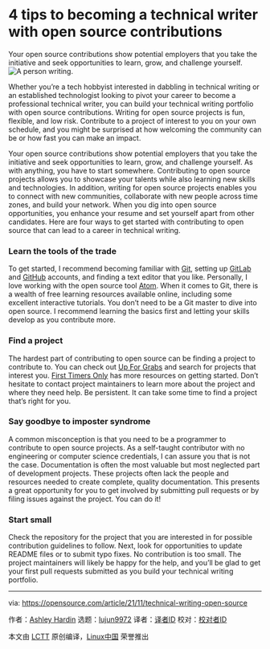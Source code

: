 [#]: subject: "4 tips to becoming a technical writer with open source contributions"
[#]: via: "https://opensource.com/article/21/11/technical-writing-open-source"
[#]: author: "Ashley Hardin https://opensource.com/users/ashleyhardin"
[#]: collector: "lujun9972"
[#]: translator: "yingmanwumen"
[#]: reviewer: " "
[#]: publisher: " "
[#]: url: " "

4 tips to becoming a technical writer with open source contributions
======
Your open source contributions show potential employers that you take
the initiative and seek opportunities to learn, grow, and challenge
yourself.
![A person writing.][1]

Whether you’re a tech hobbyist interested in dabbling in technical writing or an established technologist looking to pivot your career to become a professional technical writer, you can build your technical writing portfolio with open source contributions. Writing for open source projects is fun, flexible, and low risk. Contribute to a project of interest to you on your own schedule, and you might be surprised at how welcoming the community can be or how fast you can make an impact.

Your open source contributions show potential employers that you take the initiative and seek opportunities to learn, grow, and challenge yourself. As with anything, you have to start somewhere. Contributing to open source projects allows you to showcase your talents while also learning new skills and technologies. In addition, writing for open source projects enables you to connect with new communities, collaborate with new people across time zones, and build your network. When you dig into open source opportunities, you enhance your resume and set yourself apart from other candidates. Here are four ways to get started with contributing to open source that can lead to a career in technical writing. 

### Learn the tools of the trade

To get started, I recommend becoming familiar with [Git][2], setting up [GitLab][3] and [GitHub][4] accounts, and finding a text editor that you like. Personally, I love working with the open source tool [Atom][5]. When it comes to Git, there is a wealth of free learning resources available online, including some excellent interactive tutorials. You don’t need to be a Git master to dive into open source. I recommend learning the basics first and letting your skills develop as you contribute more.

### Find a project

The hardest part of contributing to open source can be finding a project to contribute to. You can check out [Up For Grabs][6] and search for projects that interest you. [First Timers Only][7] has more resources on getting started. Don’t hesitate to contact project maintainers to learn more about the project and where they need help. Be persistent. It can take some time to find a project that’s right for you.

### Say goodbye to imposter syndrome

A common misconception is that you need to be a programmer to contribute to open source projects. As a self-taught contributor with no engineering or computer science credentials, I can assure you that is not the case. Documentation is often the most valuable but most neglected part of development projects. These projects often lack the people and resources needed to create complete, quality documentation. This presents a great opportunity for you to get involved by submitting pull requests or by filing issues against the project. You can do it!

### Start small

Check the repository for the project that you are interested in for possible contribution guidelines to follow. Next, look for opportunities to update README files or to submit typo fixes. No contribution is too small. The project maintainers will likely be happy for the help, and you’ll be glad to get your first pull requests submitted as you build your technical writing portfolio.

--------------------------------------------------------------------------------

via: https://opensource.com/article/21/11/technical-writing-open-source

作者：[Ashley Hardin][a]
选题：[lujun9972][b]
译者：[译者ID](https://github.com/译者ID)
校对：[校对者ID](https://github.com/校对者ID)

本文由 [LCTT](https://github.com/LCTT/TranslateProject) 原创编译，[Linux中国](https://linux.cn/) 荣誉推出

[a]: https://opensource.com/users/ashleyhardin
[b]: https://github.com/lujun9972
[1]: https://opensource.com/sites/default/files/styles/image-full-size/public/lead-images/rh_003784_02_os.comcareers_resume_rh1x.png?itok=S3HGxi6E (A person writing.)
[2]: https://git-scm.com/
[3]: https://about.gitlab.com/
[4]: https://github.com/
[5]: https://atom.io/
[6]: https://up-for-grabs.net/#/
[7]: https://www.firsttimersonly.com/
